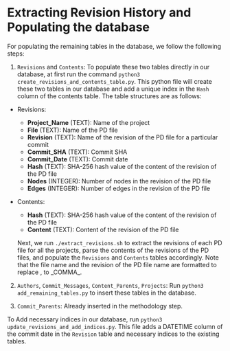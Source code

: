# Extracting Revision History and Populating the database

For populating the remaining tables in the database, we follow the following steps:

1. `Revisions` and `Contents`: To populate these two tables directly in our database, at first run the command `python3 create_revisions_and_contents_table.py`. This python file will create these two tables in our database and add a unique index in the `Hash` column of the contents table. The table structures are as follows:

- Revisions:
    - **Project_Name** (TEXT): Name of the project
    - **File** (TEXT): Name of the PD file
    - **Revision** (TEXT): Name of the revision of the PD file for a particular commit
    - **Commit_SHA** (TEXT): Commit SHA
    - **Commit_Date** (TEXT): Commit date
    - **Hash** (TEXT): SHA-256 hash value of the content of the revision of the PD file
    - **Nodes** (INTEGER): Number of nodes in the revision of the PD file
    - **Edges** (INTEGER): Number of edges in the revision of the PD file

- Contents:
    - **Hash** (TEXT): SHA-256 hash value of the content of the revision of the PD file
    - **Content** (TEXT): Content of the revision of the PD file

    Next, we run `./extract_revisions.sh` to extract the revisions of each PD file for all the projects, parse the contents of the revisions of the PD files, and populate the `Revisions` and `Contents` tables accordingly. Note that the file name and the revision of the PD file name are formatted to replace , to \_COMMA\_.

2. `Authors`, `Commit_Messages`, `Content_Parents`, `Projects`: Run `python3 add_remaining_tables.py` to insert these tables in the database.

3. `Commit_Parents`: Already inserted in the methodology step.

To Add necessary indices in our database, run `python3 update_revisions_and_add_indices.py`. This file adds a DATETIME column of the commit date in the `Revision` table and necessary indices to the existing tables.
